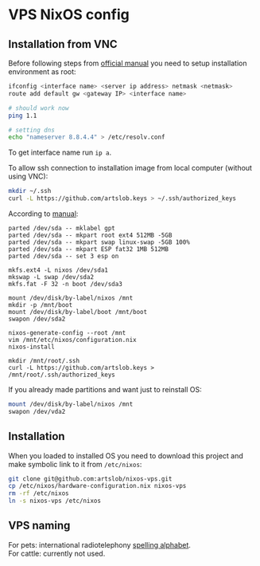 # VPS NixOS config

## Installation from VNC

Before following steps from [official manual](https://nixos.org/manual/nixos/stable/#sec-installation-manual)
you need to setup installation environment as root:

```bash
ifconfig <interface name> <server ip address> netmask <netmask>
route add default gw <gateway IP> <interface name>

# should work now
ping 1.1

# setting dns
echo "nameserver 8.8.4.4" > /etc/resolv.conf
```

To get interface name run `ip a`.

To allow ssh connection to installation image from local computer (without
using VNC):

```bash
mkdir ~/.ssh
curl -L https://github.com/artslob.keys > ~/.ssh/authorized_keys
```

According to [manual](https://nixos.org/manual/nixos/stable/#sec-installation-manual):
```
parted /dev/sda -- mklabel gpt
parted /dev/sda -- mkpart root ext4 512MB -5GB
parted /dev/sda -- mkpart swap linux-swap -5GB 100%
parted /dev/sda -- mkpart ESP fat32 1MB 512MB
parted /dev/sda -- set 3 esp on

mkfs.ext4 -L nixos /dev/sda1
mkswap -L swap /dev/sda2
mkfs.fat -F 32 -n boot /dev/sda3

mount /dev/disk/by-label/nixos /mnt
mkdir -p /mnt/boot
mount /dev/disk/by-label/boot /mnt/boot
swapon /dev/sda2

nixos-generate-config --root /mnt
vim /mnt/etc/nixos/configuration.nix
nixos-install

mkdir /mnt/root/.ssh
curl -L https://github.com/artslob.keys > /mnt/root/.ssh/authorized_keys
```

If you already made partitions and want just to reinstall OS:

```bash
mount /dev/disk/by-label/nixos /mnt
swapon /dev/vda2
```

## Installation

When you loaded to installed OS you need to download this project
and make symbolic link to it from `/etc/nixos`:

```bash
git clone git@github.com:artslob/nixos-vps.git
cp /etc/nixos/hardware-configuration.nix nixos-vps
rm -rf /etc/nixos
ln -s nixos-vps /etc/nixos
```

## VPS naming

For pets: international radiotelephony
[spelling alphabet](https://namingschemes.com/Phonetic_Alphabet).  
For cattle: currently not used.
